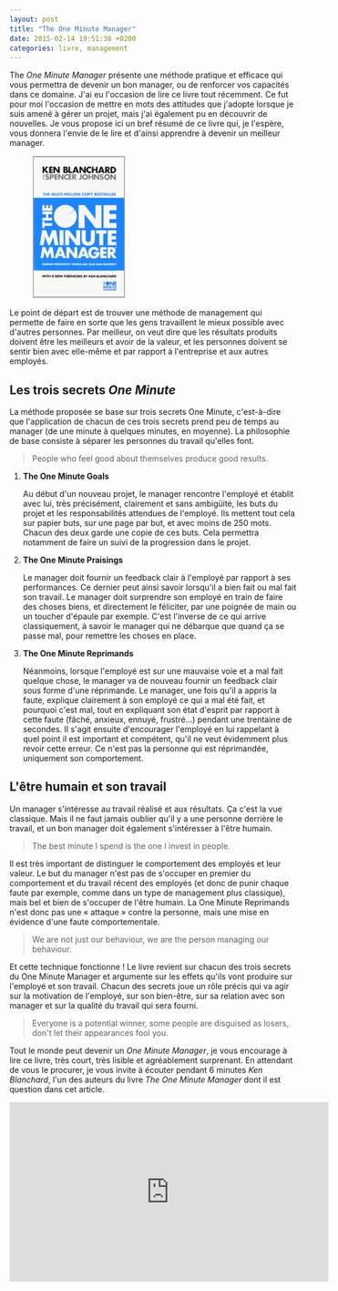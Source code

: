 ```yaml
---
layout: post
title: "The One Minute Manager"
date: 2015-02-14 19:51:38 +0200
categories: livre, management
---
```


The _One Minute Manager_ présente une méthode pratique et efficace qui vous
permettra de devenir un bon manager, ou de renforcer vos capacités dans ce
domaine. J'ai eu l'occasion de lire ce livre tout récemment. Ce fut pour moi
l'occasion de mettre en mots des attitudes que j'adopte lorsque je suis amené à
gérer un projet, mais j'ai également pu en découvrir de nouvelles. Je vous
propose ici un bref résumé de ce livre qui, je l'espère, vous donnera l'envie
de le lire et d'ainsi apprendre à devenir un meilleur manager.

<figure>
  <img src="/images/blog/book-one-minute-manager.jpg" width="163"
  height="250" alt="Livre The One Minute Manager" />
</figure>

Le point de départ est de trouver une méthode de management qui permette de
faire en sorte que les gens travaillent le mieux possible avec d'autres
personnes. Par meilleur, on veut dire que les résultats produits doivent être
les meilleurs et avoir de la valeur, et les personnes doivent se sentir bien
avec elle-même et par rapport à l'entreprise et aux autres employés.

## Les trois secrets _One Minute_

La méthode proposée se base sur trois secrets One Minute, c'est-à-dire que
l'application de chacun de ces trois secrets prend peu de temps au manager (de
une minute à quelques minutes, en moyenne). La philosophie de base consiste à
séparer les personnes du travail qu'elles font.

> People who feel good about themselves produce good results.

1. **The One Minute Goals**

   Au début d'un nouveau projet, le manager rencontre l'employé et établit avec
   lui, très précisément, clairement et sans ambigüité, les buts du projet et
   les responsabilités attendues de l'employé. Ils mettent tout cela sur papier
   buts, sur une page par but, et avec moins de 250 mots. Chacun des deux garde
   une copie de ces buts. Cela permettra notamment de faire un suivi de la
   progression dans le projet.

2. **The One Minute Praisings**

   Le manager doit fournir un feedback clair à l'employé par rapport à ses
   performances. Ce dernier peut ainsi savoir lorsqu'il a bien fait ou mal fait
   son travail. Le manager doit surprendre son employé en train de faire des
   choses biens, et directement le féliciter, par une poignée de main ou un
   toucher d'épaule par exemple. C'est l'inverse de ce qui arrive
   classiquement, à savoir le manager qui ne débarque que quand ça se passe
   mal, pour remettre les choses en place.

3. **The One Minute Reprimands**

   Néanmoins, lorsque l'employé est sur une mauvaise voie et a mal fait quelque
   chose, le manager va de nouveau fournir un feedback clair sous forme d'une
   réprimande. Le manager, une fois qu'il a appris la faute, explique
   clairement à son employé ce qui a mal été fait, et pourquoi c'est mal, tout
   en expliquant son état d'esprit par rapport à cette faute (fâché, anxieux,
   ennuyé, frustré...) pendant une trentaine de secondes. Il s'agit ensuite
   d'encourager l'employé en lui rappelant à quel point il est important et
   compétent, qu'il ne veut évidemment plus revoir cette erreur. Ce n'est pas
   la personne qui est réprimandée, uniquement son comportement.

## L'être humain et son travail

Un manager s'intéresse au travail réalisé et aux résultats. Ça c'est la vue
classique. Mais il ne faut jamais oublier qu'il y a une personne derrière le
travail, et un bon manager doit également s'intéresser à l'être humain.

> The best minute I spend is the one I invest in people.

Il est très important de distinguer le comportement des employés et leur
valeur. Le but du manager n'est pas de s'occuper en premier du comportement et
du travail récent des employés (et donc de punir chaque faute par exemple,
comme dans un type de management plus classique), mais bel et bien de s'occuper
de l'être humain. La One Minute Reprimands n'est donc pas une « attaque »
contre la personne, mais une mise en évidence d'une faute comportementale.

> We are not just our behaviour, we are the person managing our behaviour.

Et cette technique fonctionne ! Le livre revient sur chacun des trois secrets
du One Minute Manager et argumente sur les effets qu'ils vont produire sur
l'employé et son travail. Chacun des secrets joue un rôle précis qui va agir
sur la motivation de l'employé, sur son bien-être, sur sa relation avec son
manager et sur la qualité du travail qui sera fourni.

> Everyone is a potential winner, some people are disguised as losers, don't let their appearances fool you.

Tout le monde peut devenir un _One Minute Manager_, je vous encourage à lire ce
livre, très court, très lisible et agréablement surprenant. En attendant de
vous le procurer, je vous invite à écouter pendant 6 minutes _Ken Blanchard_,
l'un des auteurs du livre _The One Minute Manager_ dont il est question dans cet
article.

<iframe width="560" height="315" 
src="https://www.youtube.com/embed/ZRU9ERi-GtM" frameborder="0"
allowfullscreen></iframe>
